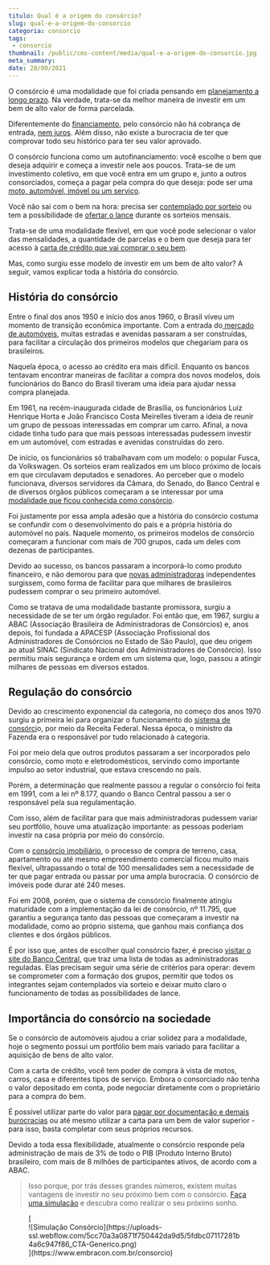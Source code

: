 ```yaml
---
titulo: Qual é a origem do consórcio?
slug: qual-e-a-origem-do-consorcio
categoria: consorcio
tags:
 - consorcio
thumbnail: /public/cms-content/media/qual-e-a-origem-do-consorcio.jpg
meta_summary: 
date: 28/09/2021
---
```

O consórcio é uma modalidade que foi criada pensando em [planejamento a longo prazo](https://www.embracon.com.br/blog/como-investir-em-curto-medio-e-longo-prazo). Na verdade, trata-se da melhor maneira de investir em um bem de alto valor de forma parcelada.

Diferentemente do [financiamento](https://www.embracon.com.br/blog/financiamento-ou-consorcio-o-que-e-melhor-na-compra-de-um-imovel), pelo consórcio não há cobrança de entrada, [nem juros](https://www.embracon.com.br/blog/consorcio-nao-tem-juros-entenda). Além disso, não existe a burocracia de ter que comprovar todo seu histórico para ter seu valor aprovado.

O consórcio funciona como um autofinanciamento: você escolhe o bem que deseja adquirir e começa a investir nele aos poucos. Trata-se de um investimento coletivo, em que você entra em um grupo e, junto a outros consorciados, começa a pagar pela compra do que deseja: pode ser uma [moto, automóvel, imóvel ou um serviço](https://www.embracon.com.br/blog/confira-10-vantagens-indiscutiveis-do-consorcio).

Você não sai com o bem na hora: precisa ser [contemplado por sorteio](https://www.embracon.com.br/conhecaoconsorcio/como-sao-realizados-os-sorteios-nas-assembleias) ou tem a possibilidade de [ofertar o lance](https://www.embracon.com.br/blog/como-funcionam-os-tipos-de-lances-no-consorcio) durante os sorteios mensais.

Trata-se de uma modalidade flexível, em que você pode selecionar o valor das mensalidades, a quantidade de parcelas e o bem que deseja para ter acesso à [carta de crédito que vai comprar o seu bem](https://www.embracon.com.br/blog/tudo-o-que-voce-precisa-saber-sobre-a-carta-de-credito-de-consorcios).

Mas, como surgiu esse modelo de investir em um bem de alto valor? A seguir, vamos explicar toda a história do consórcio.

História do consórcio
---------------------

Entre o final dos anos 1950 e início dos anos 1960, o Brasil viveu um momento de transição econômica importante. Com a entrada do[ mercado de automóveis](https://www.embracon.com.br/blog/afinal-quais-sao-os-carros-mais-economicos-do-mercado), muitas estradas e avenidas passaram a ser construídas, para facilitar a circulação dos primeiros modelos que chegariam para os brasileiros.

Naquela época, o acesso ao crédito era mais difícil. Enquanto os bancos tentavam encontrar maneiras de facilitar a compra dos novos modelos, dois funcionários do Banco do Brasil tiveram uma ideia para ajudar nessa compra planejada.

Em 1961, na recém-inaugurada cidade de Brasília, os funcionários Luiz Henrique Horta e João Francisco Costa Meirelles tiveram a ideia de reunir um grupo de pessoas interessadas em comprar um carro. Afinal, a nova cidade tinha tudo para que mais pessoas interessadas pudessem investir em um automóvel, com estradas e avenidas construídas do zero.

De início, os funcionários só trabalhavam com um modelo: o popular Fusca, da Volkswagen. Os sorteios eram realizados em um bloco próximo de locais em que circulavam deputados e senadores. Ao perceber que o modelo funcionava, diversos servidores da Câmara, do Senado, do Banco Central e de diversos órgãos públicos começaram a se interessar por uma [modalidade que ficou conhecida como consórcio](https://www.embracon.com.br/blog/afinal-o-que-e-o-consorcio).

Foi justamente por essa ampla adesão que a história do consórcio costuma se confundir com o desenvolvimento do país e a própria história do automóvel no país. Naquele momento, os primeiros modelos de consórcio começaram a funcionar com mais de 700 grupos, cada um deles com dezenas de participantes.

Devido ao sucesso, os bancos passaram a incorporá-lo como produto financeiro, e não demorou para que [novas administradoras](https://www.embracon.com.br/blog/afinal-o-que-uma-administradora-de-consorcio-faz) independentes surgissem, como forma de facilitar para que milhares de brasileiros pudessem comprar o seu primeiro automóvel.

Como se tratava de uma modalidade bastante promissora, surgiu a necessidade de se ter um órgão regulador. Foi então que, em 1967, surgiu a ABAC (Associação Brasileira de Administradoras de Consórcios) e, anos depois, foi fundada a APACESP (Associação Profissional dos Administradores de Consórcios no Estado de São Paulo), que deu origem ao atual SINAC (Sindicato Nacional dos Administradores de Consórcio). Isso permitiu mais segurança e ordem em um sistema que, logo, passou a atingir milhares de pessoas em diversos estados.

Regulação do consórcio
----------------------

Devido ao crescimento exponencial da categoria, no começo dos anos 1970 surgiu a primeira lei para organizar o funcionamento do [sistema de consórci](https://www.embracon.com.br/blog/quando-o-consorcio-e-uma-boa-opcao)o, por meio da Receita Federal. Nessa época, o ministro da Fazenda era o responsável por tudo relacionado à categoria.

Foi por meio dela que outros produtos passaram a ser incorporados pelo consórcio, como moto e eletrodomésticos, servindo como importante impulso ao setor industrial, que estava crescendo no país.

Porém, a determinação que realmente passou a regular o consórcio foi feita em 1991, com a lei nº 8.177, quando o Banco Central passou a ser o responsável pela sua regulamentação.

Com isso, além de facilitar para que mais administradoras pudessem variar seu portfólio, houve uma atualização importante: as pessoas poderiam investir na casa própria por meio do consórcio.

Com o [consórcio imobiliário](https://www.embracon.com.br/blog/guia-completo-consorcio-imobiliario), o processo de compra de terreno, casa, apartamento ou até mesmo empreendimento comercial ficou muito mais flexível, ultrapassando o total de 100 mensalidades sem a necessidade de ter que pagar entrada ou passar por uma ampla burocracia. O consórcio de imóveis pode durar até 240 meses.

Foi em 2008, porém, que o sistema de consórcio finalmente atingiu maturidade com a implementação da lei de consórcio, nº 11.795, que garantiu a segurança tanto das pessoas que começaram a investir na modalidade, como ao próprio sistema, que ganhou mais confiança dos clientes e dos órgãos públicos.

É por isso que, antes de escolher qual consórcio fazer, é preciso [visitar o site do Banco Central](https://www3.bcb.gov.br/ranking/consorcio.do), que traz uma lista de todas as administradoras reguladas. Elas precisam seguir uma série de critérios para operar: devem se comprometer com a formação dos grupos, permitir que todos os integrantes sejam contemplados via sorteio e deixar muito claro o funcionamento de todas as possibilidades de lance.

Importância do consórcio na sociedade
-------------------------------------

Se o consórcio de automóveis ajudou a criar solidez para a modalidade, hoje o segmento possui um portfólio bem mais variado para facilitar a aquisição de bens de alto valor.

Com a carta de crédito, você tem poder de compra à vista de motos, carros, casa e diferentes tipos de serviço. Embora o consorciado não tenha o valor depositado em conta, pode negociar diretamente com o proprietário para a compra do bem.

É possível utilizar parte do valor para [pagar por documentação e demais burocracias](https://www.embracon.com.br/blog/qual-e-a-documentacao-necessaria-para-a-compra-de-um-imovel) ou até mesmo utilizar a carta para um bem de valor superior - para isso, basta completar com seus próprios recursos.

Devido a toda essa flexibilidade, atualmente o consórcio responde pela administração de mais de 3% de todo o PIB (Produto Interno Bruto) brasileiro, com mais de 8 milhões de participantes ativos, de acordo com a ABAC.

> Isso porque, por trás desses grandes números, existem muitas vantagens de investir no seu próximo bem com o consórcio. [Faça uma simulação](https://www.embracon.com.br/consorcio) e descubra como realizar o seu próximo sonho.

<figure class="w-richtext-figure-type-image w-richtext-align-center">[<div>![Simulação Consórcio](https://uploads-ssl.webflow.com/5cc70a3a0871f750442da9d5/5fdbc07117281b4a6c947f86_CTA-Generico.png)</div>](https://www.embracon.com.br/consorcio)</figure>
